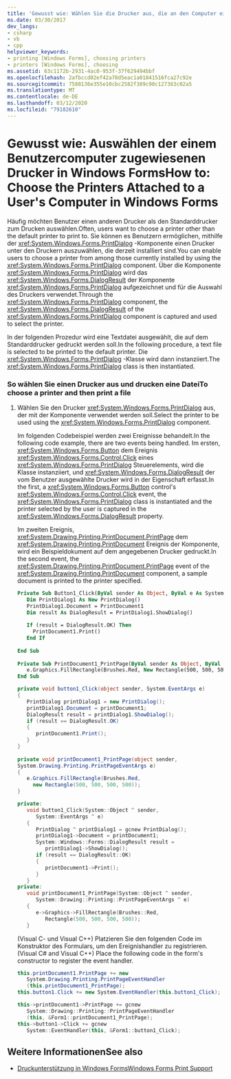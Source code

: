 ```yaml
---
title: 'Gewusst wie: Wählen Sie die Drucker aus, die an den Computer eines Benutzers angeschlossen sind'
ms.date: 03/30/2017
dev_langs:
- csharp
- vb
- cpp
helpviewer_keywords:
- printing [Windows Forms], choosing printers
- printers [Windows Forms], choosing
ms.assetid: 63c1172b-2931-4ac0-953f-37f629494bbf
ms.openlocfilehash: 2afbccd02ef42a78d5eac1a01841516fca27c92e
ms.sourcegitcommit: 7588136e355e10cbc2582f389c90c127363c02a5
ms.translationtype: MT
ms.contentlocale: de-DE
ms.lasthandoff: 03/12/2020
ms.locfileid: "79182610"
---
```

# <a name="how-to-choose-the-printers-attached-to-a-users-computer-in-windows-forms"></a><span data-ttu-id="921ef-102">Gewusst wie: Auswählen der einem Benutzercomputer zugewiesenen Drucker in Windows Forms</span><span class="sxs-lookup"><span data-stu-id="921ef-102">How to: Choose the Printers Attached to a User's Computer in Windows Forms</span></span>
<span data-ttu-id="921ef-103">Häufig möchten Benutzer einen anderen Drucker als den Standarddrucker zum Drucken auswählen.</span><span class="sxs-lookup"><span data-stu-id="921ef-103">Often, users want to choose a printer other than the default printer to print to.</span></span> <span data-ttu-id="921ef-104">Sie können es Benutzern ermöglichen, mithilfe der <xref:System.Windows.Forms.PrintDialog> -Komponente einen Drucker unter den Druckern auszuwählen, die derzeit installiert sind.</span><span class="sxs-lookup"><span data-stu-id="921ef-104">You can enable users to choose a printer from among those currently installed by using the <xref:System.Windows.Forms.PrintDialog> component.</span></span> <span data-ttu-id="921ef-105">Über die Komponente <xref:System.Windows.Forms.PrintDialog> wird das <xref:System.Windows.Forms.DialogResult> der Komponente <xref:System.Windows.Forms.PrintDialog> aufgezeichnet und für die Auswahl des Druckers verwendet.</span><span class="sxs-lookup"><span data-stu-id="921ef-105">Through the <xref:System.Windows.Forms.PrintDialog> component, the <xref:System.Windows.Forms.DialogResult> of the <xref:System.Windows.Forms.PrintDialog> component is captured and used to select the printer.</span></span>  
  
 <span data-ttu-id="921ef-106">In der folgenden Prozedur wird eine Textdatei ausgewählt, die auf dem Standarddrucker gedruckt werden soll.</span><span class="sxs-lookup"><span data-stu-id="921ef-106">In the following procedure, a text file is selected to be printed to the default printer.</span></span> <span data-ttu-id="921ef-107">Die <xref:System.Windows.Forms.PrintDialog> -Klasse wird dann instanziiert.</span><span class="sxs-lookup"><span data-stu-id="921ef-107">The <xref:System.Windows.Forms.PrintDialog> class is then instantiated.</span></span>  
  
### <a name="to-choose-a-printer-and-then-print-a-file"></a><span data-ttu-id="921ef-108">So wählen Sie einen Drucker aus und drucken eine Datei</span><span class="sxs-lookup"><span data-stu-id="921ef-108">To choose a printer and then print a file</span></span>  
  
1. <span data-ttu-id="921ef-109">Wählen Sie den Drucker <xref:System.Windows.Forms.PrintDialog> aus, der mit der Komponente verwendet werden soll.</span><span class="sxs-lookup"><span data-stu-id="921ef-109">Select the printer to be used using the <xref:System.Windows.Forms.PrintDialog> component.</span></span>  
  
     <span data-ttu-id="921ef-110">Im folgenden Codebeispiel werden zwei Ereignisse behandelt.</span><span class="sxs-lookup"><span data-stu-id="921ef-110">In the following code example, there are two events being handled.</span></span> <span data-ttu-id="921ef-111">Im ersten, <xref:System.Windows.Forms.Button> dem Ereignis <xref:System.Windows.Forms.Control.Click> eines <xref:System.Windows.Forms.PrintDialog> Steuerelements, wird die Klasse instanziiert, und <xref:System.Windows.Forms.DialogResult> der vom Benutzer ausgewählte Drucker wird in der Eigenschaft erfasst.</span><span class="sxs-lookup"><span data-stu-id="921ef-111">In the first, a <xref:System.Windows.Forms.Button> control's <xref:System.Windows.Forms.Control.Click> event, the <xref:System.Windows.Forms.PrintDialog> class is instantiated and the printer selected by the user is captured in the <xref:System.Windows.Forms.DialogResult> property.</span></span>  
  
     <span data-ttu-id="921ef-112">Im zweiten Ereignis, <xref:System.Drawing.Printing.PrintDocument.PrintPage> dem <xref:System.Drawing.Printing.PrintDocument> Ereignis der Komponente, wird ein Beispieldokument auf dem angegebenen Drucker gedruckt.</span><span class="sxs-lookup"><span data-stu-id="921ef-112">In the second event, the <xref:System.Drawing.Printing.PrintDocument.PrintPage> event of the <xref:System.Drawing.Printing.PrintDocument> component, a sample document is printed to the printer specified.</span></span>  
  
    ```vb  
    Private Sub Button1_Click(ByVal sender As Object, ByVal e As System.EventArgs) Handles Button1.Click  
       Dim PrintDialog1 As New PrintDialog()  
       PrintDialog1.Document = PrintDocument1  
       Dim result As DialogResult = PrintDialog1.ShowDialog()  
  
       If (result = DialogResult.OK) Then  
         PrintDocument1.Print()  
       End If
  
    End Sub  
  
    Private Sub PrintDocument1_PrintPage(ByVal sender As Object, ByVal e As System.Drawing.Printing.PrintPageEventArgs) Handles PrintDocument1.PrintPage  
       e.Graphics.FillRectangle(Brushes.Red, New Rectangle(500, 500, 500, 500))
    End Sub  
    ```  
  
    ```csharp  
    private void button1_Click(object sender, System.EventArgs e)  
    {  
       PrintDialog printDialog1 = new PrintDialog();  
       printDialog1.Document = printDocument1;  
       DialogResult result = printDialog1.ShowDialog();  
       if (result == DialogResult.OK)  
       {  
          printDocument1.Print();  
       }  
    }  
  
    private void printDocument1_PrintPage(object sender,
    System.Drawing.Printing.PrintPageEventArgs e)  
    {  
       e.Graphics.FillRectangle(Brushes.Red,
         new Rectangle(500, 500, 500, 500));  
    }  
    ```  
  
    ```cpp  
    private:  
       void button1_Click(System::Object ^ sender,  
          System::EventArgs ^ e)  
       {  
          PrintDialog ^ printDialog1 = gcnew PrintDialog();  
          printDialog1->Document = printDocument1;  
          System::Windows::Forms::DialogResult result =
             printDialog1->ShowDialog();  
          if (result == DialogResult::OK)  
          {  
             printDocument1->Print();  
          }  
       }  
    private:  
       void printDocument1_PrintPage(System::Object ^ sender,  
          System::Drawing::Printing::PrintPageEventArgs ^ e)  
       {  
          e->Graphics->FillRectangle(Brushes::Red,  
             Rectangle(500, 500, 500, 500));  
       }  
    ```  
  
     <span data-ttu-id="921ef-113">(Visual C- und Visual C++) Platzieren Sie den folgenden Code im Konstruktor des Formulars, um den Ereignishandler zu registrieren.</span><span class="sxs-lookup"><span data-stu-id="921ef-113">(Visual C# and Visual C++) Place the following code in the form's constructor to register the event handler.</span></span>  
  
    ```csharp  
    this.printDocument1.PrintPage += new  
       System.Drawing.Printing.PrintPageEventHandler  
       (this.printDocument1_PrintPage);  
    this.button1.Click += new System.EventHandler(this.button1_Click);  
    ```  
  
    ```cpp  
    this->printDocument1->PrintPage += gcnew  
       System::Drawing::Printing::PrintPageEventHandler  
       (this, &Form1::printDocument1_PrintPage);  
    this->button1->Click += gcnew  
       System::EventHandler(this, &Form1::button1_Click);  
    ```  
  
## <a name="see-also"></a><span data-ttu-id="921ef-114">Weitere Informationen</span><span class="sxs-lookup"><span data-stu-id="921ef-114">See also</span></span>

- [<span data-ttu-id="921ef-115">Druckunterstützung in Windows Forms</span><span class="sxs-lookup"><span data-stu-id="921ef-115">Windows Forms Print Support</span></span>](windows-forms-print-support.md)
